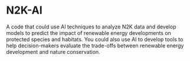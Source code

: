 # N2K-AI
A code that could use AI techniques to analyze N2K data and develop models to predict the impact of renewable energy developments on protected species and habitats. You could also use AI to develop tools to help decision-makers evaluate the trade-offs between renewable energy development and nature conservation.
